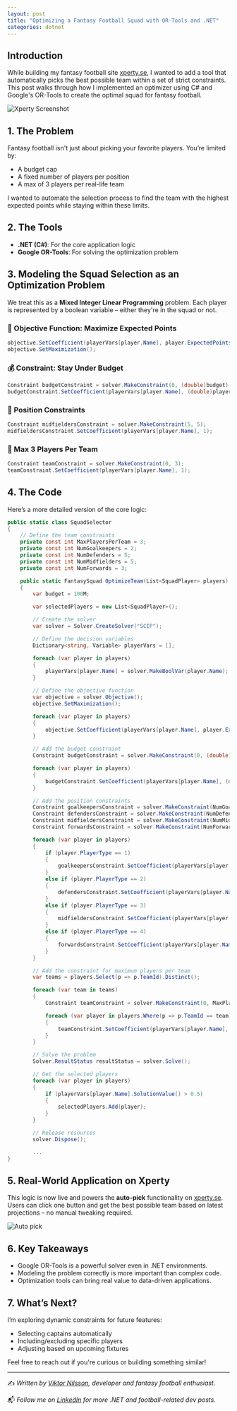 ```yaml
---
layout: post
title: "Optimizing a Fantasy Football Squad with OR-Tools and .NET"
categories: dotnet
---
```


## Introduction

While building my fantasy football site [xperty.se](https://xperty.se/), I wanted to add a tool that automatically picks the best possible team within a set of strict constraints. This post walks through how I implemented an optimizer using C# and Google's OR-Tools to create the optimal squad for fantasy football.

![Xperty Screenshot](/images/xperty-2024.png)

## 1. The Problem

Fantasy football isn't just about picking your favorite players. You’re limited by:

- A budget cap
- A fixed number of players per position
- A max of 3 players per real-life team

I wanted to automate the selection process to find the team with the highest expected points while staying within these limits.

## 2. The Tools

- **.NET (C#)**: For the core application logic
- **Google OR-Tools**: For solving the optimization problem

## 3. Modeling the Squad Selection as an Optimization Problem

We treat this as a **Mixed Integer Linear Programming** problem. Each player is represented by a boolean variable – either they're in the squad or not.

### 🎯 Objective Function: Maximize Expected Points
```csharp
objective.SetCoefficient(playerVars[player.Name], player.ExpectedPoints);
objective.SetMaximization();
```

### 💰 Constraint: Stay Under Budget
```csharp
Constraint budgetConstraint = solver.MakeConstraint(0, (double)budget);
budgetConstraint.SetCoefficient(playerVars[player.Name], (double)player.Cost);
```

### 📌 Position Constraints
```csharp
Constraint midfieldersConstraint = solver.MakeConstraint(5, 5);
midfieldersConstraint.SetCoefficient(playerVars[player.Name], 1);
```

### 🛑 Max 3 Players Per Team
```csharp
Constraint teamConstraint = solver.MakeConstraint(0, 3);
teamConstraint.SetCoefficient(playerVars[player.Name], 1);
```

## 4. The Code

Here’s a more detailed version of the core logic:

```csharp
public static class SquadSelector
{
    // Define the team constraints
    private const int MaxPlayersPerTeam = 3;
    private const int NumGoalkeepers = 2;
    private const int NumDefenders = 5;
    private const int NumMidfielders = 5;
    private const int NumForwards = 3;

    public static FantasySquad OptimizeTeam(List<SquadPlayer> players)
    {
        var budget = 100M;

        var selectedPlayers = new List<SquadPlayer>();

        // Create the solver
        var solver = Solver.CreateSolver("SCIP");

        // Define the decision variables
        Dictionary<string, Variable> playerVars = [];

        foreach (var player in players)
        {
            playerVars[player.Name] = solver.MakeBoolVar(player.Name);
        }

        // Define the objective function
        var objective = solver.Objective();
        objective.SetMaximization();

        foreach (var player in players)
        {
            objective.SetCoefficient(playerVars[player.Name], player.ExpectedPoints);
        }

        // Add the budget constraint
        Constraint budgetConstraint = solver.MakeConstraint(0, (double)budget);

        foreach (var player in players)
        {
            budgetConstraint.SetCoefficient(playerVars[player.Name], (double)player.Cost);
        }

        // Add the position constraints
        Constraint goalkeepersConstraint = solver.MakeConstraint(NumGoalkeepers, NumGoalkeepers);
        Constraint defendersConstraint = solver.MakeConstraint(NumDefenders, NumDefenders);
        Constraint midfieldersConstraint = solver.MakeConstraint(NumMidfielders, NumMidfielders);
        Constraint forwardsConstraint = solver.MakeConstraint(NumForwards, NumForwards);

        foreach (var player in players)
        {
            if (player.PlayerType == 1)
            {
                goalkeepersConstraint.SetCoefficient(playerVars[player.Name], 1);
            }
            else if (player.PlayerType == 2)
            {
                defendersConstraint.SetCoefficient(playerVars[player.Name], 1);
            }
            else if (player.PlayerType == 3)
            {
                midfieldersConstraint.SetCoefficient(playerVars[player.Name], 1);
            }
            else if (player.PlayerType == 4)
            {
                forwardsConstraint.SetCoefficient(playerVars[player.Name], 1);
            }
        }

        // Add the constraint for maximum players per team
        var teams = players.Select(p => p.TeamId).Distinct();

        foreach (var team in teams)
        {
            Constraint teamConstraint = solver.MakeConstraint(0, MaxPlayersPerTeam, $"MaxPlayersPerTeam_{team}");

            foreach (var player in players.Where(p => p.TeamId == team))
            {
                teamConstraint.SetCoefficient(playerVars[player.Name], 1);
            }
        }

        // Solve the problem
        Solver.ResultStatus resultStatus = solver.Solve();

        // Get the selected players
        foreach (var player in players)
        {
            if (playerVars[player.Name].SolutionValue() > 0.5)
            {
                selectedPlayers.Add(player);
            }
        }

        // Release resources
        solver.Dispose();

        ...
}
```

## 5. Real-World Application on Xperty

This logic is now live and powers the **auto-pick** functionality on [xperty.se](https://www.xperty.se/). Users can click one button and get the best possible team based on latest projections – no manual tweaking required.

![Auto pick](/images/best-squad-2024.png)

## 6. Key Takeaways

- Google OR-Tools is a powerful solver even in .NET environments.
- Modeling the problem correctly is more important than complex code.
- Optimization tools can bring real value to data-driven applications.

## 7. What’s Next?

I’m exploring dynamic constraints for future features:
- Selecting captains automatically
- Including/excluding specific players
- Adjusting based on upcoming fixtures

Feel free to reach out if you're curious or building something similar!

---

✍️ *Written by [Viktor Nilsson](https://viktornilsson.github.io/), developer and fantasy football enthusiast.*

📬 *Follow me on [LinkedIn](https://www.linkedin.com/in/viktor-nilsson-dotnet/) for more .NET and football-related dev posts.*

